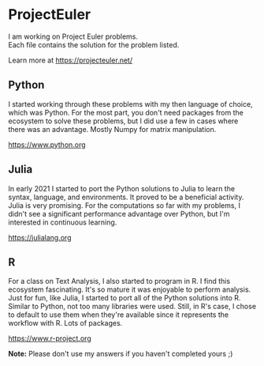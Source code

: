 # ProjectEuler

I am working on Project Euler problems.  
Each file contains the solution for the problem listed.

Learn more at https://projecteuler.net/

## Python
I started working through these problems with my then language of choice, which was Python.  For the most part, you don't need packages from the ecosystem to solve these problems, but I did use a few in cases where there was an advantage.  Mostly Numpy for matrix manipulation.

https://www.python.org

## Julia
In early 2021 I started to port the Python solutions to Julia to learn the syntax, language, and environments.  It proved to be a beneficial activity.  Julia is very promising.  For the computations so far with my problems, I didn't see a significant performance advantage over Python, but I'm interested in continuous learning.

https://julialang.org

## R
For a class on Text Analysis, I also started to program in R.  I find this ecosystem fascinating.  It's so mature it was enjoyable to perform analysis.  Just for fun, like Julia, I started to port all of the Python solutions into R. Similar to Python, not too many libraries were used. Still, in R's case, I chose to default to use them when they're available since it represents the workflow with R.  Lots of packages.

https://www.r-project.org

**Note:** Please don't use my answers if you haven't completed yours ;) 
